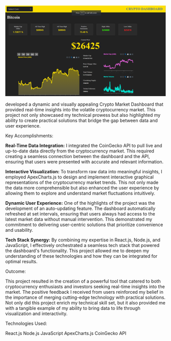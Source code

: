 ![Crypto Market Dashboard](https://raw.githubusercontent.com/nirajj-pal/Data-Visualization-of-crypto-market/main/project%20Image.png)


developed a dynamic and visually appealing Crypto Market Dashboard that provided real-time insights into the volatile cryptocurrency market. This project not only showcased my technical prowess but also highlighted my ability to create practical solutions that bridge the gap between data and user experience.

Key Accomplishments:

**Real-Time Data Integration:** I integrated the CoinGecko API to pull live and up-to-date data directly from the cryptocurrency market. This required creating a seamless connection between the dashboard and the API, ensuring that users were presented with accurate and relevant information.

**Interactive Visualization:** To transform raw data into meaningful insights, I employed ApexCharts.js to design and implement interactive graphical representations of the cryptocurrency market trends. This not only made the data more comprehensible but also enhanced the user experience by allowing them to explore and understand market fluctuations intuitively.

**Dynamic User Experience:** One of the highlights of the project was the development of an auto-updating feature. The dashboard automatically refreshed at set intervals, ensuring that users always had access to the latest market data without manual intervention. This demonstrated my commitment to delivering user-centric solutions that prioritize convenience and usability.

**Tech Stack Synergy:** By combining my expertise in React.js, Node.js, and JavaScript, I effectively orchestrated a seamless tech stack that powered the dashboard's functionality. This project allowed me to deepen my understanding of these technologies and how they can be integrated for optimal results.

Outcome:

This project resulted in the creation of a powerful tool that catered to both cryptocurrency enthusiasts and investors seeking real-time insights into the market. The positive feedback I received from users reinforced my belief in the importance of merging cutting-edge technology with practical solutions. Not only did this project enrich my technical skill set, but it also provided me with a tangible example of my ability to bring data to life through visualization and interactivity.

Technologies Used:

React.js
Node.js
JavaScript
ApexCharts.js
CoinGecko API

